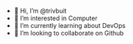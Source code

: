- 👋 Hi, I’m @trivbuit
- 👀 I’m interested in Computer
- 🌱 I’m currently learning about DevOps
- 💞️ I’m looking to collaborate on Github

<!---
trivbuit/trivbuit is a ✨ special ✨ repository because its `README.md` (this file) appears on your GitHub profile.
You can click the Preview link to take a look at your changes.
--->
